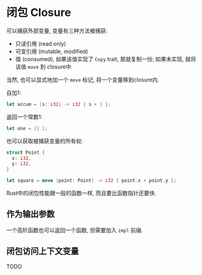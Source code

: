 # 闭包 Closure

可以捕获外部变量, 变量有三种方法被捕获:

- 只读引用 (read only)
- 可变引用 (mutable, modified)
- 值 (consumed), 如果该值实现了 `Copy` trait, 那就复制一份; 如果未实现, 就将该值 `move` 到 closure中.

当然, 也可以显式地加一个 `move` 标记, 将一个变量移到closure内.

自加1:

```rust
let accum = |s: i32| -> i32 { s + 1 };
```

返回一个常数1:

```rust
let one = || 1;
```

也可以获取被捕获变量的所有权:

```rust
struct Point {
  x: i32,
  y: i32,
}

let square = move |point: Point| -> i32 { point.x + point.y };
```

Rust中的闭包性能跟一般的函数一样, 而且要比函数指针还要快.

## 作为输出参数

一个高阶函数也可以返回一个函数, 但需要加入 `impl` 前缀.

## 闭包访问上下文变量

TODO